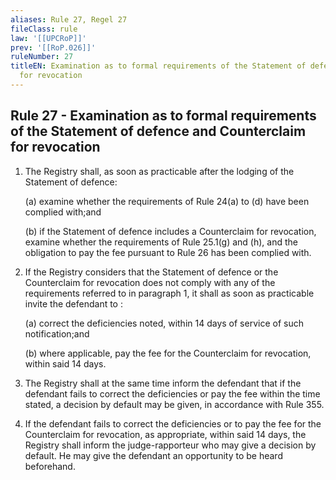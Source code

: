```yaml
---
aliases: Rule 27, Regel 27
fileClass: rule
law: '[[UPCRoP]]'
prev: '[[RoP.026]]'
ruleNumber: 27
titleEN: Examination as to formal requirements of the Statement of defence and Counterclaim
  for revocation
---
```


## Rule 27 - Examination as to formal requirements of the Statement of defence and Counterclaim for revocation

1. The Registry shall, as soon as practicable after the lodging of the Statement of defence: 

   (a) examine whether the requirements of Rule 24(a) to (d) have been complied with;and  

   (b) if the Statement of defence includes a Counterclaim for revocation, examine whether the requirements of Rule 25.1(g) and (h), and the obligation to pay the fee pursuant to Rule 26 has been complied with. 

2. If the Registry considers that the Statement of defence or the Counterclaim for revocation does not comply with any of the requirements referred to in paragraph 1, it shall as soon as practicable invite the defendant to :

   (a) correct the deficiencies noted, within 14 days  of service of such notification;and  

   (b) where applicable, pay the fee for the Counterclaim for revocation, within  said 14 days. 

3. The Registry shall at the same time inform the defendant that if the defendant fails to correct the deficiencies or pay the fee within the time stated, a decision by default may be given, in accordance with Rule 355.

4. If the defendant fails to correct the deficiencies or to pay the fee for the Counterclaim for revocation, as appropriate, within said 14 days, the Registry shall inform the judge-rapporteur who may give a decision by default.  He may give the defendant an opportunity to be heard beforehand.